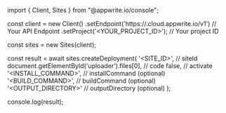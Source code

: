 import { Client, Sites } from "@appwrite.io/console";

const client = new Client()
    .setEndpoint('https://<REGION>.cloud.appwrite.io/v1') // Your API Endpoint
    .setProject('<YOUR_PROJECT_ID>'); // Your project ID

const sites = new Sites(client);

const result = await sites.createDeployment(
    '<SITE_ID>', // siteId
    document.getElementById('uploader').files[0], // code
    false, // activate
    '<INSTALL_COMMAND>', // installCommand (optional)
    '<BUILD_COMMAND>', // buildCommand (optional)
    '<OUTPUT_DIRECTORY>' // outputDirectory (optional)
);

console.log(result);
